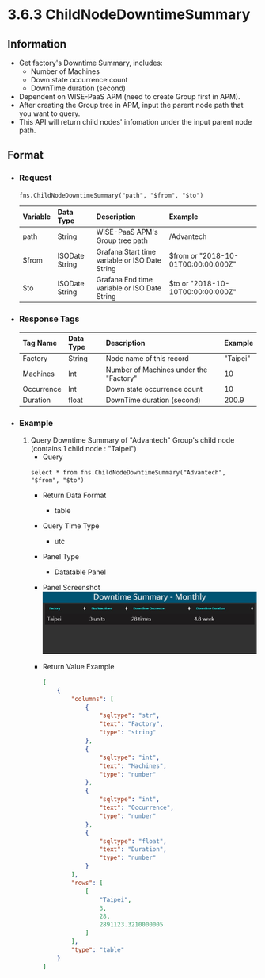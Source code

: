 # 3.6.3 ChildNodeDowntimeSummary

## Information
* Get factory's Downtime Summary, includes:
    * Number of Machines
    * Down state occurrence count
    * DownTime duration (second)
* Dependent on WISE-PaaS APM (need to create Group first in APM).
* After creating the Group tree in APM, input the parent node path that you want to query.
* This API will return child nodes' infomation under the input parent node path.

## Format

* ### Request

  ```
  fns.ChildNodeDowntimeSummary("path", "$from", "$to")
  ```

  | Variable | Data Type | Description | Example |
  | :--- | :--- | :--- | :---|
  | path | String | WISE-PaaS APM's Group tree path | /Advantech |
  | $from | ISODate String | Grafana Start time variable or ISO Date String | $from or "2018-10-01T00:00:00:000Z" |
  | $to | ISODate String | Grafana End time variable or ISO Date String | $to or "2018-10-10T00:00:00:000Z" |

* ### Response Tags

  | Tag Name | Data Type | Description | Example |
  | :--- | :--- | :--- | :--- |
  | Factory | String | Node name of this record | "Taipei" |
  | Machines | Int | Number of Machines under the "Factory" | 10 |
  | Occurrence | Int | Down state occurrence count | 10 |
  | Duration | float | DownTime duration (second) | 200.9 |

  
* ### Example
    1. Query Downtime Summary of "Advantech" Group's child node (contains 1 child node : "Taipei")
        - Query   
        ``` 
        select * from fns.ChildNodeDowntimeSummary("Advantech", "$from", "$to")
        ```
        - Return Data Format   
            * table
        - Query Time Type   
            * utc
        - Panel Type   
            * Datatable Panel
        - Panel Screenshot      
            ![](/images/3.6.3-ChildNodeDowntimeSummary.jpg)

        - Return Value Example    
            ``` json
            [
                {
                    "columns": [
                        {
                            "sqltype": "str", 
                            "text": "Factory", 
                            "type": "string"
                        }, 
                        {
                            "sqltype": "int", 
                            "text": "Machines", 
                            "type": "number"
                        }, 
                        {
                            "sqltype": "int", 
                            "text": "Occurrence", 
                            "type": "number"
                        }, 
                        {
                            "sqltype": "float", 
                            "text": "Duration", 
                            "type": "number"
                        }
                    ], 
                    "rows": [
                        [
                            "Taipei", 
                            3, 
                            28, 
                            2891123.3210000005
                        ]
                    ], 
                    "type": "table"
                }
            ]

            ```
